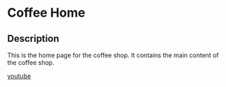 # Coffee Home

## Description

This is the home page for the coffee shop. It contains the main content of the coffee shop.

[youtube](https://www.youtube.com/watch?v=pzStWJuCucw&list=PLt2fZkYs6q_lP8nscOwRYxOg41CXOM-gT&index=2)
